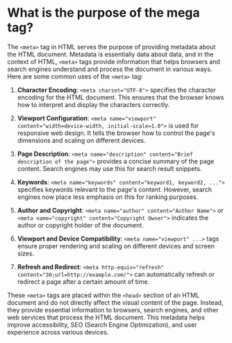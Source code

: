 # What is the purpose of the mega tag?
The `<meta>` tag in HTML serves the purpose of providing metadata about the HTML document. Metadata is essentially data about data, and in the context of HTML, `<meta>` tags provide information that helps browsers and search engines understand and process the document in various ways. Here are some common uses of the `<meta>` tag:

1. **Character Encoding**: `<meta charset="UTF-8">` specifies the character encoding for the HTML document. This ensures that the browser knows how to interpret and display the characters correctly.

2. **Viewport Configuration**: `<meta name="viewport" content="width=device-width, initial-scale=1.0">` is used for responsive web design. It tells the browser how to control the page's dimensions and scaling on different devices.

3. **Page Description**: `<meta name="description" content="Brief description of the page">` provides a concise summary of the page content. Search engines may use this for search result snippets.

4. **Keywords**: `<meta name="keywords" content="keyword1, keyword2, ...">` specifies keywords relevant to the page's content. However, search engines now place less emphasis on this for ranking purposes.

5. **Author and Copyright**: `<meta name="author" content="Author Name">` or `<meta name="copyright" content="Copyright Owner">` indicates the author or copyright holder of the document.

6. **Viewport and Device Compatibility**: `<meta name="viewport" ...>` tags ensure proper rendering and scaling on different devices and screen sizes.

7. **Refresh and Redirect**: `<meta http-equiv="refresh" content="30;url=http://example.com/">` can automatically refresh or redirect a page after a certain amount of time.

These `<meta>` tags are placed within the `<head>` section of an HTML document and do not directly affect the visual content of the page. Instead, they provide essential information to browsers, search engines, and other web services that process the HTML document. This metadata helps improve accessibility, SEO (Search Engine Optimization), and user experience across various devices.
